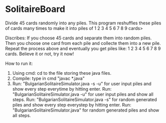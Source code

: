 # SolitaireBoard
Divide 45 cards randomly into any piles. This program reshuffles these piles of cards many times to make it into piles of 1 2 3 4 5 6 7 8 9 cards>

Discribes:
  If you choose 45 cards and separate them into random piles. Then you choose one card from each pile and collecte them into a new pile. 
  Repeat the process above and eventually you get piles like: 1 2 3 4 5 6 7 8 9 cards. Believe it or not, try it now!
  
How to run it:
  1. Using cmd: cd to the file storing these java files.
  2. Compile: type in cmd "javac *.java"
  3. Run: "BulgarianSolitaireSimulator.java -s -u" for user input piles and show every step everytime by hitting enter. 
     Run: "BulgarianSolitaireSimulator.java -u" for user input piles and show all steps.
     Run: "BulgarianSolitaireSimulator.java -s" for random generated piles and show every step everystep by hitting enter.
     Run: "BulgarianSolitaireSimulator.java" for random generated piles and show all steps.
